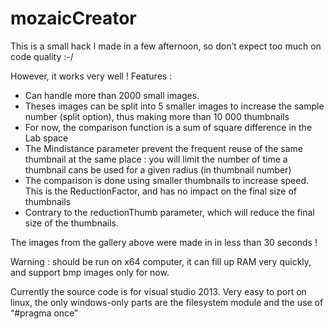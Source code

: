 mozaicCreator
=============

This is a small hack I made in a few afternoon, so don’t expect too much on code quality :-/

However, it works very well ! Features :

- Can handle more than 2000 small images.
- Theses images can be split into 5 smaller images to increase the sample number (split option), thus making more than 10 000 thumbnails
- For now, the comparison function is a sum of square difference in the Lab space
- The Mindistance parameter prevent the frequent reuse of the same thumbnail at the same place : you will limit the number of time a thumbnail cans be used for a given radius (in thumbnail number)
- The comparison is done using smaller thumbnails to increase speed. This is the ReductionFactor, and has no impact on the final size of thumbnails
- Contrary to the reductionThumb parameter, which will reduce the final size of the thumbnails.

The images from the gallery above were made in in less than 30 seconds !

Warning : should be run on x64 computer, it can fill up RAM very quickly, and support bmp images only for now.

Currently the source code is for visual studio 2013. Very easy to port on linux, the only windows-only parts are the filesystem module and the use of “#pragma once”
